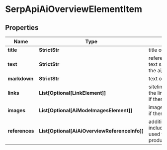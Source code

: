 # SerpApiAiOverviewElementItem


## Properties

| Name | Type | Description | Notes |
|------------ | ------------- | ------------- | -------------|
**title** | **StrictStr** | title of a given link element |[optional]|
**text** | **StrictStr** | reference text<br>text snippet from the page that was used to generate the ai_overview_element |[optional]|
**markdown** | **StrictStr** | text of the component in the markdwon format |[optional]|
**links** | **List[Optional[LinkElement]]** | sitelinks<br>the links shown below some of Google’s search results<br>if there are none, equals null |[optional]|
**images** | **List[Optional[AiModeImagesElement]]** | images of the element<br>if there are none, equals null |[optional]|
**references** | **List[Optional[AiAiOverviewReferenceInfo]]** | additional references relevant to the item<br>includes references to webpages that may have been used to generate the product_considerations_ai_overview_expanded_element |[optional]|